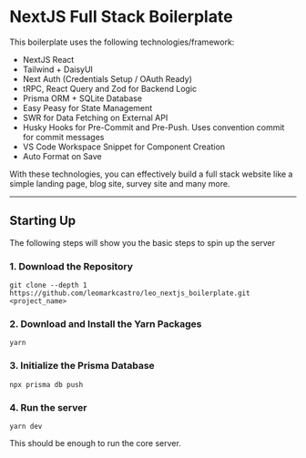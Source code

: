 # NextJS Full Stack Boilerplate

This boilerplate uses the following technologies/framework:

- NextJS React
- Tailwind + DaisyUI
- Next Auth (Credentials Setup / OAuth Ready)
- tRPC, React Query and Zod for Backend Logic
- Prisma ORM + SQLite Database
- Easy Peasy for State Management
- SWR for Data Fetching on External API
- Husky Hooks for Pre-Commit and Pre-Push. Uses convention commit for commit messages
- VS Code Workspace Snippet for Component Creation
- Auto Format on Save

With these technologies, you can effectively build a full stack website like a simple landing page, blog site, survey site and many more.

---

## Starting Up

The following steps will show you the basic steps to spin up the server

### 1. Download the Repository

```
git clone --depth 1 https://github.com/leomarkcastro/leo_nextjs_boilerplate.git <project_name>

```

### 2. Download and Install the Yarn Packages

```
yarn
```

### 3. Initialize the Prisma Database

```
npx prisma db push
```

### 4. Run the server

```
yarn dev
```

This should be enough to run the core server.
